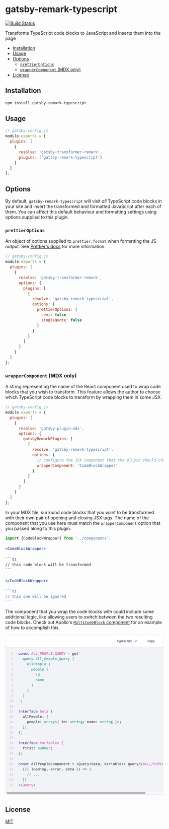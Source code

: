 # gatsby-remark-typescript

[![Build Status](https://travis-ci.com/trevorblades/gatsby-remark-typescript.svg?branch=master)](https://travis-ci.com/trevorblades/gatsby-remark-typescript)

Transforms TypeScript code blocks to JavaScript and inserts them into the page

- [Installation](#installation)
- [Usage](#usage)
- [Options](#options)
  - [`prettierOptions`](#prettieroptions)
  - [`wrapperComponent` (MDX only)](#wrappercomponent-mdx-only)
- [License](#license)

## Installation

```bash
npm install gatsby-remark-typescript
```

## Usage

```js
// gatsby-config.js
module.exports = {
  plugins: [
    {
      resolve: 'gatsby-transformer-remark',
      plugins: ['gatsby-remark-typescript']
    }
  ]
};
```

## Options

By default, `gatsby-remark-typescript` will visit *all* TypeScript code blocks in your site and insert the transformed and formatted JavaScript after each of them. You can affect this default behaviour and formatting settings using options supplied to this plugin.

### `prettierOptions`

An object of options supplied to `prettier.format` when formatting the JS output. See [Prettier's docs](https://prettier.io/docs/en/options) for more information.

```js
// gatsby-config.js
module.exports = {
  plugins: [
    {
      resolve: 'gatsby-transformer-remark',
      options: {
        plugins: [
          {
            resolve: 'gatsby-remark-typescript',
            options: {
              prettierOptions: {
                semi: false,
                singleQuote: false
              }
            }
          }
        ]
      }
    }
  ]
};
```

### `wrapperComponent` (MDX only)

A string representing the name of the React component used to wrap code blocks that you wish to transform. This feature allows the author to choose which TypeScript code blocks to transform by wrapping them in some JSX.

```js
// gatsby-config.js
module.exports = {
  plugins: [
    {
      resolve: 'gatsby-plugin-mdx',
      options: {
        gatsbyRemarkPlugins: [
          {
            resolve: 'gatsby-remark-typescript',
            options: {
              // configure the JSX component that the plugin should check for
              wrapperComponent: 'CodeBlockWrapper'
            }
          }
        ]
      }
    }
  ]
};
```

In your MDX file, surround code blocks that you want to be transformed with their own pair of opening and closing JSX tags. The name of the component that you use here must match the `wrapperComponent` option that you passed along to this plugin.

````jsx
import {CodeBlockWrapper} from '../components';

<CodeBlockWrapper>

```ts
// this code block will be transformed
```

</CodeBlockWrapper>

```ts
// this one will be ignored
```
````

The component that you wrap the code blocks with could include some additional logic, like allowing users to switch between the two resulting code blocks. Check out Apollo's [`MultiCodeBlock` component](https://github.com/apollographql/gatsby-theme-apollo/blob/master/packages/gatsby-theme-apollo-docs/src/components/multi-code-block.js) for an example of how to accomplish this.

![Apollo's MultiCodeBlock](./example.gif)

## License

[MIT](./LICENSE)
